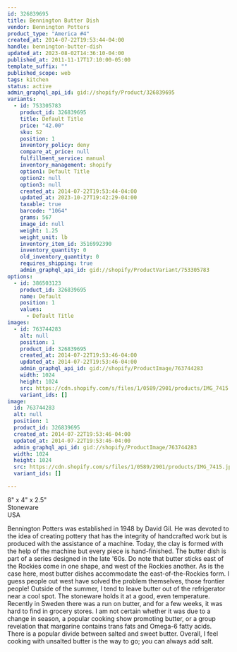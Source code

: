 ```yaml
---
id: 326839695
title: Bennington Butter Dish
vendor: Bennington Potters
product_type: "America #4"
created_at: 2014-07-22T19:53:44-04:00
handle: bennington-butter-dish
updated_at: 2023-08-02T14:36:10-04:00
published_at: 2011-11-17T17:10:00-05:00
template_suffix: ""
published_scope: web
tags: kitchen
status: active
admin_graphql_api_id: gid://shopify/Product/326839695
variants:
  - id: 753305783
    product_id: 326839695
    title: Default Title
    price: "42.00"
    sku: S2
    position: 1
    inventory_policy: deny
    compare_at_price: null
    fulfillment_service: manual
    inventory_management: shopify
    option1: Default Title
    option2: null
    option3: null
    created_at: 2014-07-22T19:53:44-04:00
    updated_at: 2023-10-27T19:42:29-04:00
    taxable: true
    barcode: "1064"
    grams: 567
    image_id: null
    weight: 1.25
    weight_unit: lb
    inventory_item_id: 3516992390
    inventory_quantity: 0
    old_inventory_quantity: 0
    requires_shipping: true
    admin_graphql_api_id: gid://shopify/ProductVariant/753305783
options:
  - id: 386503123
    product_id: 326839695
    name: Default
    position: 1
    values:
      - Default Title
images:
  - id: 763744283
    alt: null
    position: 1
    product_id: 326839695
    created_at: 2014-07-22T19:53:46-04:00
    updated_at: 2014-07-22T19:53:46-04:00
    admin_graphql_api_id: gid://shopify/ProductImage/763744283
    width: 1024
    height: 1024
    src: https://cdn.shopify.com/s/files/1/0589/2901/products/IMG_7415.jpeg?v=1406073226
    variant_ids: []
image:
  id: 763744283
  alt: null
  position: 1
  product_id: 326839695
  created_at: 2014-07-22T19:53:46-04:00
  updated_at: 2014-07-22T19:53:46-04:00
  admin_graphql_api_id: gid://shopify/ProductImage/763744283
  width: 1024
  height: 1024
  src: https://cdn.shopify.com/s/files/1/0589/2901/products/IMG_7415.jpeg?v=1406073226
  variant_ids: []

---
```


8" x 4" x 2.5"  
Stoneware  
USA

Bennington Potters was established in 1948 by David Gil. He was devoted to the idea of creating pottery that has the integrity of handcrafted work but is produced with the assistance of a machine. Today, the clay is formed with the help of the machine but every piece is hand-finished. The butter dish is part of a series designed in the late '60s. Do note that butter sticks east of the Rockies come in one shape, and west of the Rockies another. As is the case here, most butter dishes accommodate the east-of-the-Rockies form. I guess people out west have solved the problem themselves, those frontier people! Outside of the summer, I tend to leave butter out of the refrigerator near a cool spot. The stoneware holds it at a good, even temperature. Recently in Sweden there was a run on butter, and for a few weeks, it was hard to find in grocery stores. I am not certain whether it was due to a change in season, a popular cooking show promoting butter, or a group revelation that margarine contains trans fats and Omega-6 fatty acids. There is a popular divide between salted and sweet butter. Overall, I feel cooking with unsalted butter is the way to go; you can always add salt.